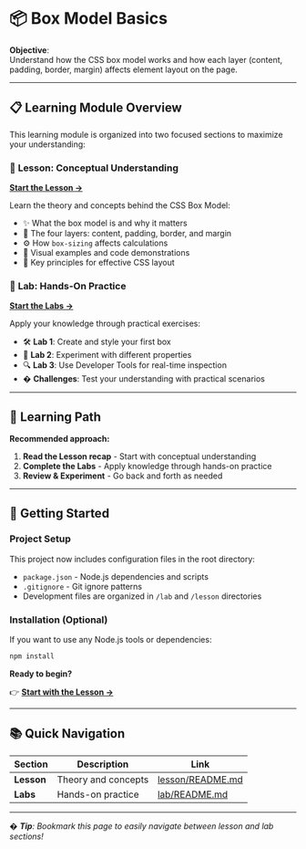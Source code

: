 
# 📦 Box Model Basics

**Objective**:  
Understand how the CSS box model works and how each layer (content, padding, border, margin) affects element layout on the page.

---

## 📋 Learning Module Overview

This learning module is organized into two focused sections to maximize your understanding:

### 📖 **Lesson: Conceptual Understanding**
**[Start the Lesson →](./lesson/README.md)**

Learn the theory and concepts behind the CSS Box Model:
- ✨ What the box model is and why it matters
- 🎯 The four layers: content, padding, border, and margin
- ⚙️ How `box-sizing` affects calculations
- 🎨 Visual examples and code demonstrations
- 🧠 Key principles for effective CSS layout

### 🧪 **Lab: Hands-On Practice**
**[Start the Labs →](./lab/README.md)**

Apply your knowledge through practical exercises:
- 🛠️ **Lab 1**: Create and style your first box
- 🎨 **Lab 2**: Experiment with different properties
- 🔍 **Lab 3**: Use Developer Tools for real-time inspection
- � **Challenges**: Test your understanding with practical scenarios

---

## 🎯 Learning Path

**Recommended approach:**

1. **Read the Lesson recap** - Start with conceptual understanding
2. **Complete the Labs** - Apply knowledge through hands-on practice
3. **Review & Experiment** - Go back and forth as needed

---

## 🏁 Getting Started

### Project Setup

This project now includes configuration files in the root directory:
- `package.json` - Node.js dependencies and scripts
- `.gitignore` - Git ignore patterns
- Development files are organized in `/lab` and `/lesson` directories

### Installation (Optional)
If you want to use any Node.js tools or dependencies:
```bash
npm install
```

**Ready to begin?**

👉 **[Start with the Lesson →](./lesson/README.md)**

---

## 📚 Quick Navigation

| Section | Description | Link |
|---------|-------------|------|
| **Lesson** | Theory and concepts | [lesson/README.md](./lesson/README.md) |
| **Labs** | Hands-on practice | [lab/README.md](./lab/README.md) |

---

*� **Tip**: Bookmark this page to easily navigate between lesson and lab sections!*
